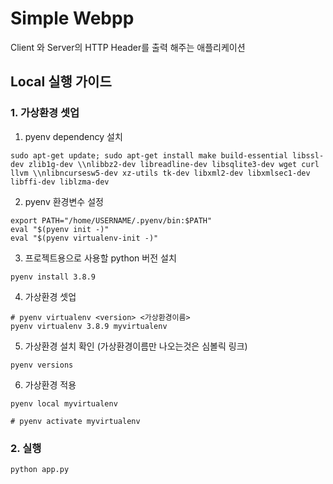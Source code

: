 # Simple Webpp
Client 와 Server의 HTTP Header를 출력 해주는 애플리케이션

## Local 실행 가이드
### 1. 가상환경 셋업
1. pyenv dependency 설치
```
sudo apt-get update; sudo apt-get install make build-essential libssl-dev zlib1g-dev \\nlibbz2-dev libreadline-dev libsqlite3-dev wget curl llvm \\nlibncursesw5-dev xz-utils tk-dev libxml2-dev libxmlsec1-dev libffi-dev liblzma-dev
```
2. pyenv 환경변수 설정
```
export PATH="/home/USERNAME/.pyenv/bin:$PATH"
eval "$(pyenv init -)"
eval "$(pyenv virtualenv-init -)"
```
3. 프로젝트용으로 사용할 python 버전 설치
```
pyenv install 3.8.9
```
4. 가상환경 셋업
```
# pyenv virtualenv <version> <가상환경이름>
pyenv virtualenv 3.8.9 myvirtualenv
```
5. 가상환경 설치 확인 (가상환경이름만 나오는것은 심볼릭 링크)
```
pyenv versions
```
6. 가상환경 적용
```
pyenv local myvirtualenv

# pyenv activate myvirtualenv
```
### 2. 실행

```
python app.py
```